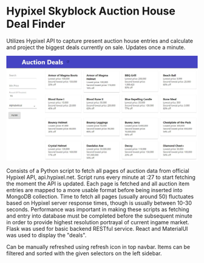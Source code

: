 # Hypixel Skyblock Auction House Deal Finder

Utilizes Hypixel API to capture present auction house entries and calculate and project the biggest deals currently on sale. Updates once a minute.

![Image](screenshot.JPG "Title")

Consists of a Python script to fetch all pages of auction data from official Hypixel API, api.hypixel.net. Script runs every minute at :27 to start fetching the moment the API is updated. Each page is fetched and all auction item entries are mapped to a more usable format before being inserted into MongoDB collection. Time to fetch all pages (usually around 50) fluctuates based on Hypixel server response times, though is usually between 10-30 seconds. Performance was important in making these scripts as fetching and entry into database must be completed before the subsequent minute in order to provide highest resolution portrayal of current ingame market. Flask was used for basic backend RESTful service. React and MaterialUI was used to display the "deals".

Can be manually refreshed using refresh icon in top navbar. Items can be filtered and sorted with the given selectors on the left sidebar.


